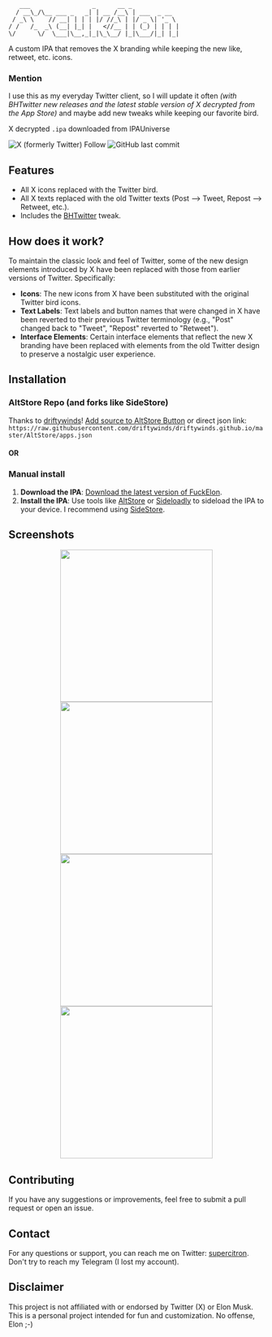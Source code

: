 
       ___                 _      __ _             
      / __\_/\__ ___ _   _| | __ /__\ | ___  _ __  
     / _\ \    // __| | | | |/ //_\ | |/ _ \| '_ \ 
    / /   /_  _\ (__| |_| |   <//__ | | (_) | | | |
    \/      \/  \___|\__,_|_|\_\__/ |_|\___/|_| |_|



A custom IPA that removes the X branding while keeping the new like, retweet, etc. icons.

### Mention
I use this as my everyday Twitter client, so I will update it often *(with BHTwitter new releases and the latest stable version of X decrypted from the App Store)* and maybe add new tweaks while keeping our favorite bird.

X decrypted `.ipa` downloaded from IPAUniverse

![X (formerly Twitter) Follow](https://img.shields.io/twitter/follow/supercitron)
![GitHub last commit](https://img.shields.io/github/last-commit/ghl3m0n/FuckElon)

## Features
- All X icons replaced with the Twitter bird.
- All X texts replaced with the old Twitter texts (Post --> Tweet, Repost --> Retweet, etc.).
- Includes the [BHTwitter](https://github.com/BandarHL/BHTwitter) tweak.

## How does it work?
To maintain the classic look and feel of Twitter, some of the new design elements introduced by X have been replaced with those from earlier versions of Twitter. Specifically:
- **Icons**: The new icons from X have been substituted with the original Twitter bird icons.
- **Text Labels**: Text labels and button names that were changed in X have been reverted to their previous Twitter terminology (e.g., "Post" changed back to "Tweet", "Repost" reverted to "Retweet").
- **Interface Elements**: Certain interface elements that reflect the new X branding have been replaced with elements from the old Twitter design to preserve a nostalgic user experience.

## Installation

### AltStore Repo (and forks like SideStore) 
Thanks to [driftywinds](https://github.com/driftywinds)!
[Add source to AltStore Button](altstore://source?url=https://raw.githubusercontent.com/driftywinds/driftywinds.github.io/master/AltStore/apps.json) or direct json link: `https://raw.githubusercontent.com/driftywinds/driftywinds.github.io/master/AltStore/apps.json`

#### OR

### Manual install
1. **Download the IPA**: [Download the latest version of FuckElon](https://github.com/ghl3m0n/FuckElon/releases).
2. **Install the IPA**: Use tools like [AltStore](https://altstore.io/) or [Sideloadly](https://sideloadly.io/) to sideload the IPA to your device. I recommend using [SideStore](https://sidestore.io/).

## Screenshots
<p align="center">
    <img src="https://raw.githubusercontent.com/ghl3m0n/FuckElon/main/images/1.PNG" width="300">
    <img src="https://raw.githubusercontent.com/ghl3m0n/FuckElon/main/images/2.PNG" width="300">
    <img src="https://raw.githubusercontent.com/ghl3m0n/FuckElon/main/images/3.PNG" width="300">
    <img src="https://raw.githubusercontent.com/ghl3m0n/FuckElon/main/images/4.PNG" width="300">
</p>

<!---
## Todo
 - Better screenshots (with Sketch or smth)
 - ~~Remove Grok AI~~
 - Remove blue check
 - Old animation splash screen
 - Blurry navbar
 - Dont hide top bar when scrolling
 - Remove "new posts" button
 - Original blue bird color
 -->
 
## Contributing
If you have any suggestions or improvements, feel free to submit a pull request or open an issue.

## Contact
For any questions or support, you can reach me on Twitter: [supercitron](https://x.com/supercitron). Don't try to reach my Telegram (I lost my account).

## Disclaimer
This project is not affiliated with or endorsed by Twitter (X) or Elon Musk. This is a personal project intended for fun and customization. No offense, Elon ;-)
